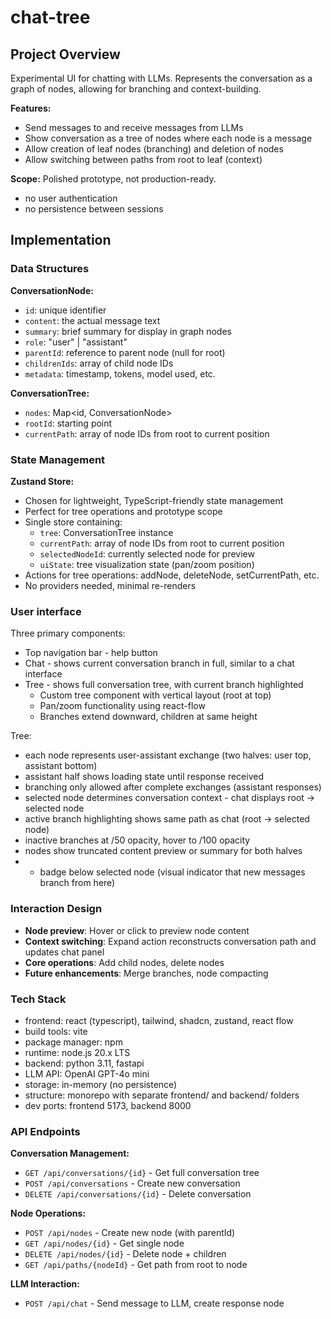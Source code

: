 # chat-tree

## Project Overview
Experimental UI for chatting with LLMs. Represents the conversation as a graph of nodes, allowing for branching and context-building.

**Features:**
- Send messages to and receive messages from LLMs
- Show conversation as a tree of nodes where each node is a message
- Allow creation of leaf nodes (branching) and deletion of nodes
- Allow switching between paths from root to leaf (context)

**Scope:** Polished prototype, not production-ready.
- no user authentication
- no persistence between sessions

## Implementation

### Data Structures

**ConversationNode:**
- `id`: unique identifier  
- `content`: the actual message text
- `summary`: brief summary for display in graph nodes
- `role`: "user" | "assistant" 
- `parentId`: reference to parent node (null for root)
- `childrenIds`: array of child node IDs
- `metadata`: timestamp, tokens, model used, etc.

**ConversationTree:**
- `nodes`: Map<id, ConversationNode>
- `rootId`: starting point
- `currentPath`: array of node IDs from root to current position

### State Management

**Zustand Store:**
- Chosen for lightweight, TypeScript-friendly state management
- Perfect for tree operations and prototype scope
- Single store containing:
  - `tree`: ConversationTree instance
  - `currentPath`: array of node IDs from root to current position
  - `selectedNodeId`: currently selected node for preview
  - `uiState`: tree visualization state (pan/zoom position)
- Actions for tree operations: addNode, deleteNode, setCurrentPath, etc.
- No providers needed, minimal re-renders

### User interface
Three primary components:
- Top navigation bar - help button
- Chat - shows current conversation branch in full, similar to a chat interface
- Tree - shows full conversation tree, with current branch highlighted
  - Custom tree component with vertical layout (root at top)
  - Pan/zoom functionality using react-flow
  - Branches extend downward, children at same height

Tree:
- each node represents user-assistant exchange (two halves: user top, assistant bottom)
- assistant half shows loading state until response received
- branching only allowed after complete exchanges (assistant responses)
- selected node determines conversation context - chat displays root → selected node  
- active branch highlighting shows same path as chat (root → selected node)
- inactive branches at /50 opacity, hover to /100 opacity
- nodes show truncated content preview or summary for both halves
- + badge below selected node (visual indicator that new messages branch from here)


### Interaction Design
- **Node preview**: Hover or click to preview node content
- **Context switching**: Expand action reconstructs conversation path and updates chat panel
- **Core operations**: Add child nodes, delete nodes
- **Future enhancements**: Merge branches, node compacting

### Tech Stack
- frontend: react (typescript), tailwind, shadcn, zustand, react flow
- build tools: vite
- package manager: npm
- runtime: node.js 20.x LTS
- backend: python 3.11, fastapi
- LLM API: OpenAI GPT-4o mini
- storage: in-memory (no persistence)
- structure: monorepo with separate frontend/ and backend/ folders
- dev ports: frontend 5173, backend 8000

### API Endpoints

**Conversation Management:**
- `GET /api/conversations/{id}` - Get full conversation tree
- `POST /api/conversations` - Create new conversation  
- `DELETE /api/conversations/{id}` - Delete conversation

**Node Operations:**
- `POST /api/nodes` - Create new node (with parentId)
- `GET /api/nodes/{id}` - Get single node
- `DELETE /api/nodes/{id}` - Delete node + children
- `GET /api/paths/{nodeId}` - Get path from root to node

**LLM Interaction:**
- `POST /api/chat` - Send message to LLM, create response node
